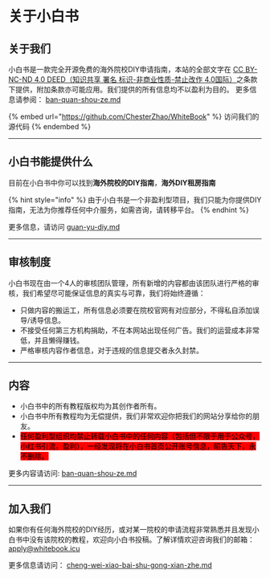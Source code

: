 # 关于小白书



## 关于我们

小白书是一款完全开源免费的海外院校DIY申请指南，本站的全部文字在 [CC BY-NC-ND 4.0 DEED（知识共享 署名 标识-非商业性质-禁止改作 4.0国际）](https://creativecommons.org/licenses/by-nc-nd/4.0/deed.zh-hant)之条款下提供，附加条款亦可能应用。我们提供的所有信息均不以盈利为目的。 更多信息请参阅： [ban-quan-shou-ze.md](ban-quan-shou-ze.md "mention")

{% embed url="https://github.com/ChesterZhao/WhiteBook" %}
访问我们的源代码
{% endembed %}

***

## 小白书能提供什么

目前在小白书中你可以找到**海外院校的DIY指南**，**海外DIY租房指南**

{% hint style="info" %}
由于小白书是一个非盈利型项目，我们只能为你提供DIY指南，无法为你推荐任何中介服务，如需咨询，请转移平台。
{% endhint %}

更多信息，请访问 [guan-yu-diy.md](guan-yu-diy.md "mention")

***

## 审核制度

小白书现在由一个4人的审核团队管理，所有新增的内容都由该团队进行严格的审核，我们希望尽可能保证信息的真实与可靠，我们将始终遵循：

* 只做内容的搬运工，所有信息必须要在院校官网有对应部分，不得私自添加误导/诱导信息。
* 不接受任何第三方机构捐助，不在本网站出现任何广告。我们的运营成本非常低，并且懒得赚钱。
* 严格审核内容作者信息，对于违规的信息提交者永久封禁。

***

## 内容

* 小白书中的所有教程版权均为其创作者所有。
* 小白书中所有教程均为无偿提供，我们非常欢迎你把我们的网站分享给你的朋友。
* <mark style="background-color:red;">任何盈利型组织均禁止转载小白书中的任何内容（包括但不限于用于公众号，小红书引流，盈利），一经发现将在小白书首页公开账号信息，昭告天下，永不删除。</mark>

更多内容请访问:  [ban-quan-shou-ze.md](ban-quan-shou-ze.md "mention")

***

## 加入我们

如果你有任何海外院校的DIY经历，或对某一院校的申请流程非常熟悉并且发现小白书中没有该院校的教程，欢迎向小白书投稿。了解详情欢迎咨询我们的邮箱：apply@whitebook.icu

更多信息请访问： [cheng-wei-xiao-bai-shu-gong-xian-zhe.md](cheng-wei-xiao-bai-shu-gong-xian-zhe.md "mention")
